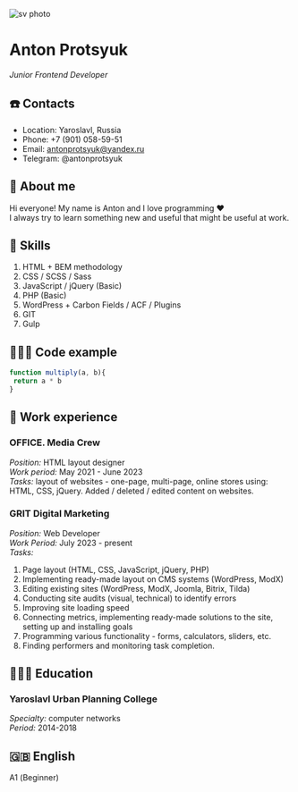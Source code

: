 ![sv photo](https://avatars.githubusercontent.com/u/72541081?v=4)
# Anton Protsyuk
*Junior Frontend Developer*

## ☎️ Contacts
* Location: Yaroslavl, Russia
* Phone: +7 (901) 058-59-51
* Email: antonprotsyuk@yandex.ru
* Telegram: @antonprotsyuk

## 👋 About me
Hi everyone! My name is Anton and I love programming ❤️  
I always try to learn something new and useful that might be useful at work.

## 💪 Skills
1. HTML + BEM methodology
1. CSS / SCSS / Sass
1. JavaScript / jQuery (Basic)
1. PHP (Basic)
1. WordPress + Carbon Fields / ACF / Plugins
1. GIT
1. Gulp

## 👨🏻‍💻 Code example
```javascript
function multiply(a, b){
 return a * b
}
```

## 💼 Work experience

### OFFICE. Media Crew
*Position:* HTML layout designer  
*Work period:* May 2021 - June 2023  
*Tasks:* layout of websites - one-page, multi-page, online stores using: HTML, CSS, jQuery.
Added / deleted / edited content on websites.

### GRIT Digital Marketing
*Position:* Web Developer  
*Work Period:* July 2023 - present  
*Tasks:*
1. Page layout (HTML, CSS, JavaScript, jQuery, PHP)
1. Implementing ready-made layout on CMS systems (WordPress, ModX)
1. Editing existing sites (WordPress, ModX, Joomla, Bitrix, Tilda)
1. Conducting site audits (visual, technical) to identify errors
1. Improving site loading speed
1. Connecting metrics, implementing ready-made solutions to the site, setting up and installing goals
1. Programming various functionality - forms, calculators, sliders, etc.
1. Finding performers and monitoring task completion.

## 👨🏻‍🎓 Education
### Yaroslavl Urban Planning College
*Specialty:* computer networks  
*Period:* 2014-2018

## 🇬🇧 English
А1 (Beginner)